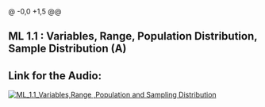 @ -0,0 +1,5 @@
## ML 1.1 : Variables, Range, Population Distribution, Sample Distribution (A)

## Link for the Audio:

[![ML_1.1_Variables,Range ,Population and Sampling Distribution](https://github.com/SathiyaEthi/winter-of-contributing/blob/ML1.1_599_Sathiya/Machine_Learning/Statistics_for_Machine_Learning/Assets/ML_1_1_Variables,Range,Sample%20and%20population_distribution%20(A).png?raw=true)](https://drive.google.com/file/d/1WJk6jP0v6BOCa8-NERvQqnKxVBYyeKc7/view?usp=sharing)
